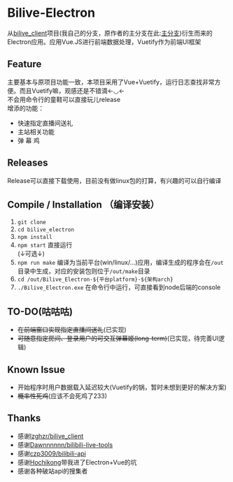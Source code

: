 # Bilive-Electron
从[bilive_client](https://github.com/vector000/bilive_client)项目(我自己的分支，原作者的主分支在此:[主分支](https://github.com/lzghzr/bilive_client))衍生而来的Electron应用。应用Vue.JS进行前端数据处理，Vuetify作为前端UI框架

## Feature
主要基本与原项目功能一致，本项目采用了Vue+Vuetify，运行日志查找非常方便。而且Vuetify嘛，观感还是不错滴←◡←  
不会用命令行的童鞋可以直接玩儿release  
增添的功能：
* 快速指定直播间送礼
* 主站相关功能
* 弹 幕 鸡

## Releases
Release可以直接下载使用，目前没有做linux包的打算，有兴趣的可以自行编译

## Compile / Installation （编译安装）
1. `git clone`
2. `cd bilive_electron`
3. `npm install`
4. `npm start` 直接运行  
(↓可选↓)
5. `npm run make` 编译为当前平台(win/linux/...)应用，编译生成的程序会在`/out`目录中生成，对应的安装包则位于`/out/make`目录
6. `cd /out/Bilive_Electron-${平台platform}-${架构arch}`
7. `./Bilive_Electron.exe` 在命令行中运行，可直接看到node后端的console

## TO-DO(咕咕咕)
* ~~在前端窗口实现指定直播间送礼~~(已实现)
* ~~可随意指定房间、登录用户的可交互弹幕姬(long-term)~~(已实现，待完善UI逻辑)

## Known Issue
* 开始程序时用户数据载入延迟较大(Vuetify的锅，暂时未想到更好的解决方案)
* ~~概率性死鸡~~(应该不会死鸡了233)

## Thanks
* 感谢[lzghzr/bilive_client](https://github.com/lzghzr/bilive_client)
* 感谢[Dawnnnnnn/bilibili-live-tools](https://github.com/Dawnnnnnn/bilibili-live-tools)
* 感谢[czp3009/bilibili-api](https://github.com/czp3009/bilibili-api)
* 感谢[Hochikong](https://github.com/hochikong)带我进了Electron+Vue的坑
* 感谢各种破站api的搜集者
